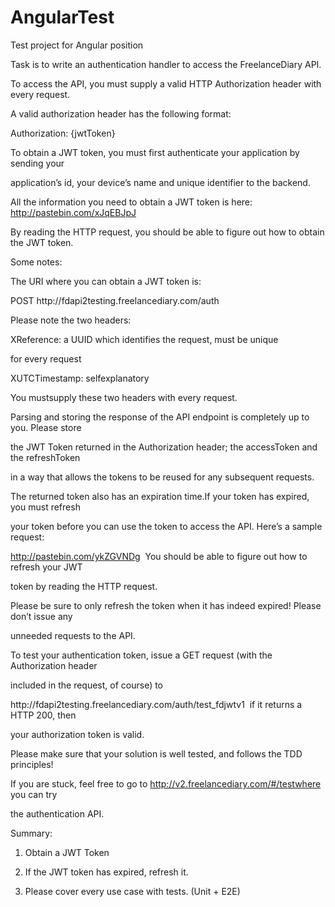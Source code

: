 # AngularTest
Test project for Angular position


Task is to write an authentication handler to access the FreelanceDiary API.

To access the API, you must supply a valid HTTP Authorization header with every request.

A valid authorization header has the following format:

Authorization: {jwtToken}

To obtain a JWT token, you must first authenticate your application by sending your

application’s id, your device’s name and unique identifier to the backend.

All the information you need to obtain a JWT token is here: http://pastebin.com/xJqEBJpJ ­

By reading the HTTP request, you should be able to figure out how to obtain the JWT token.

Some notes:

The URI where you can obtain a JWT token is:

POST http://fd­api­2­testing.freelancediary.com/auth

Please note the two headers:

X­Reference: a UUID which identifies the request, must be unique

for every request

X­UTC­Timestamp: self­explanatory

You must​supply these two headers with every request.

Parsing and storing the response of the API endpoint is completely up to you. Please store

the JWT Token returned in the Authorization header; the accessToken and the refreshToken

in a way that allows the tokens to be reused for any subsequent requests.

The returned token also has an expiration time.​If your token has expired, you must refresh

your token before you can use the token to access the API. Here’s a sample request:

http://pastebin.com/ykZGVNDg ­ You should be able to figure out how to refresh your JWT

token by reading the HTTP request.

Please be sure to only refresh the token when it has indeed expired! Please don’t issue any

unneeded requests to the API.

To test your authentication token, issue a GET request (with the Authorization header

included in the request, of course) to

http://fd­api­2­testing.freelancediary.com/auth/test_fdjwtv1 ­ if it returns a HTTP 200, then

your authorization token is valid.

Please make sure that your solution is well tested, and follows the TDD principles!

If you are stuck, feel free to go to ​http://v2.freelancediary.com/#/test​where you can try

the authentication API.

Summary:

1. Obtain a JWT Token

2. If the JWT token has expired, refresh it.

3. Please cover every use case with tests. (Unit + E2E)
